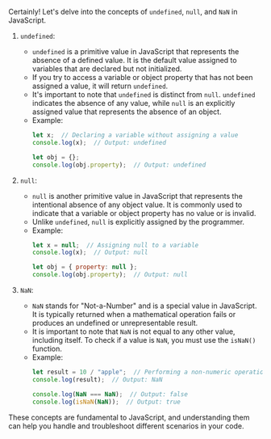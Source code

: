 Certainly! Let's delve into the concepts of `undefined`, `null`, and `NaN` in JavaScript.

1. `undefined`:
   - `undefined` is a primitive value in JavaScript that represents the absence of a defined value. It is the default value assigned to variables that are declared but not initialized.
   - If you try to access a variable or object property that has not been assigned a value, it will return `undefined`.
   - It's important to note that `undefined` is distinct from `null`. `undefined` indicates the absence of any value, while `null` is an explicitly assigned value that represents the absence of an object.
   - Example:
     ```javascript
     let x;  // Declaring a variable without assigning a value
     console.log(x);  // Output: undefined

     let obj = {};
     console.log(obj.property);  // Output: undefined
     ```

2. `null`:
   - `null` is another primitive value in JavaScript that represents the intentional absence of any object value. It is commonly used to indicate that a variable or object property has no value or is invalid.
   - Unlike `undefined`, `null` is explicitly assigned by the programmer.
   - Example:
     ```javascript
     let x = null;  // Assigning null to a variable
     console.log(x);  // Output: null

     let obj = { property: null };
     console.log(obj.property);  // Output: null
     ```

3. `NaN`:
   - `NaN` stands for "Not-a-Number" and is a special value in JavaScript. It is typically returned when a mathematical operation fails or produces an undefined or unrepresentable result.
   - It is important to note that `NaN` is not equal to any other value, including itself. To check if a value is `NaN`, you must use the `isNaN()` function.
   - Example:
     ```javascript
     let result = 10 / "apple";  // Performing a non-numeric operation
     console.log(result);  // Output: NaN

     console.log(NaN === NaN);  // Output: false
     console.log(isNaN(NaN));  // Output: true
     ```

These concepts are fundamental to JavaScript, and understanding them can help you handle and troubleshoot different scenarios in your code.